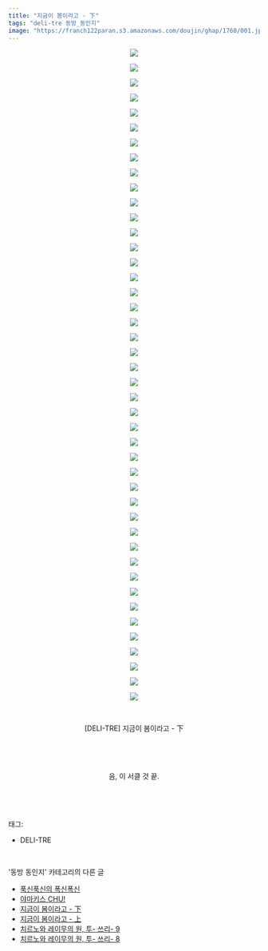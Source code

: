 ```yaml
---
title: "지금이 봄이라고 - 下"
tags: "deli-tre 동방_동인지"
image: "https://franch122paran.s3.amazonaws.com/doujin/ghap/1760/001.jpg"
---
```

<div class="article">
<p style="text-align: center; clear: none; float: none;"><img src="{{ site.imgserver7 }}/ghap/1760/001.jpg"/></p>
<p style="text-align: center; clear: none; float: none;"><img src="{{ site.imgserver7 }}/ghap/1760/002.jpg"/></p>
<p style="text-align: center; clear: none; float: none;"><img src="{{ site.imgserver7 }}/ghap/1760/003.jpg"/></p>
<p style="text-align: center; clear: none; float: none;"><img src="{{ site.imgserver7 }}/ghap/1760/004.jpg"/></p>
<p style="text-align: center; clear: none; float: none;"><img src="{{ site.imgserver7 }}/ghap/1760/005.jpg"/></p>
<p style="text-align: center; clear: none; float: none;"><img src="{{ site.imgserver7 }}/ghap/1760/006.jpg"/></p>
<p style="text-align: center; clear: none; float: none;"><img src="{{ site.imgserver7 }}/ghap/1760/007.jpg"/></p>
<p style="text-align: center; clear: none; float: none;"><img src="{{ site.imgserver7 }}/ghap/1760/008.jpg"/></p>
<p style="text-align: center; clear: none; float: none;"><img src="{{ site.imgserver7 }}/ghap/1760/009.jpg"/></p>
<p style="text-align: center; clear: none; float: none;"><img src="{{ site.imgserver7 }}/ghap/1760/010.jpg"/></p>
<p style="text-align: center; clear: none; float: none;"><img src="{{ site.imgserver7 }}/ghap/1760/011.jpg"/></p>
<p style="text-align: center; clear: none; float: none;"><img src="{{ site.imgserver7 }}/ghap/1760/012.jpg"/></p>
<p style="text-align: center; clear: none; float: none;"><img src="{{ site.imgserver7 }}/ghap/1760/013.jpg"/></p>
<p style="text-align: center; clear: none; float: none;"><img src="{{ site.imgserver7 }}/ghap/1760/014.jpg"/></p>
<p style="text-align: center; clear: none; float: none;"><img src="{{ site.imgserver7 }}/ghap/1760/015.jpg"/></p>
<p style="text-align: center; clear: none; float: none;"><img src="{{ site.imgserver7 }}/ghap/1760/016.jpg"/></p>
<p style="text-align: center; clear: none; float: none;"><img src="{{ site.imgserver7 }}/ghap/1760/017.jpg"/></p>
<p style="text-align: center; clear: none; float: none;"><img src="{{ site.imgserver7 }}/ghap/1760/018.jpg"/></p>
<p style="text-align: center; clear: none; float: none;"><img src="{{ site.imgserver7 }}/ghap/1760/019.jpg"/></p>
<p style="text-align: center; clear: none; float: none;"><img src="{{ site.imgserver7 }}/ghap/1760/020.jpg"/></p>
<p style="text-align: center; clear: none; float: none;"><img src="{{ site.imgserver7 }}/ghap/1760/021.jpg"/></p>
<p style="text-align: center; clear: none; float: none;"><img src="{{ site.imgserver7 }}/ghap/1760/022.jpg"/></p>
<p style="text-align: center; clear: none; float: none;"><img src="{{ site.imgserver7 }}/ghap/1760/023.jpg"/></p>
<p style="text-align: center; clear: none; float: none;"><img src="{{ site.imgserver7 }}/ghap/1760/024.jpg"/></p>
<p style="text-align: center; clear: none; float: none;"><img src="{{ site.imgserver7 }}/ghap/1760/025.jpg"/></p>
<p style="text-align: center; clear: none; float: none;"><img src="{{ site.imgserver7 }}/ghap/1760/026.jpg"/></p>
<p style="text-align: center; clear: none; float: none;"><img src="{{ site.imgserver7 }}/ghap/1760/027.jpg"/></p>
<p style="text-align: center; clear: none; float: none;"><img src="{{ site.imgserver7 }}/ghap/1760/028.jpg"/></p>
<p style="text-align: center; clear: none; float: none;"><img src="{{ site.imgserver7 }}/ghap/1760/029.jpg"/></p>
<p style="text-align: center; clear: none; float: none;"><img src="{{ site.imgserver7 }}/ghap/1760/030.jpg"/></p>
<p style="text-align: center; clear: none; float: none;"><img src="{{ site.imgserver7 }}/ghap/1760/031.jpg"/></p>
<p style="text-align: center; clear: none; float: none;"><img src="{{ site.imgserver7 }}/ghap/1760/032.jpg"/></p>
<p style="text-align: center; clear: none; float: none;"><img src="{{ site.imgserver7 }}/ghap/1760/033.jpg"/></p>
<p style="text-align: center; clear: none; float: none;"><img src="{{ site.imgserver7 }}/ghap/1760/034.jpg"/></p>
<p style="text-align: center; clear: none; float: none;"><img src="{{ site.imgserver7 }}/ghap/1760/035.jpg"/></p>
<p style="text-align: center; clear: none; float: none;"><img src="{{ site.imgserver7 }}/ghap/1760/036.jpg"/></p>
<p style="text-align: center; clear: none; float: none;"><img src="{{ site.imgserver7 }}/ghap/1760/037.jpg"/></p>
<p style="text-align: center; clear: none; float: none;"><img src="{{ site.imgserver7 }}/ghap/1760/038.jpg"/></p>
<p style="text-align: center; clear: none; float: none;"><img src="{{ site.imgserver7 }}/ghap/1760/039.jpg"/></p>
<p style="text-align: center; clear: none; float: none;"><img src="{{ site.imgserver7 }}/ghap/1760/040.jpg"/></p>
<p style="text-align: center; clear: none; float: none;"><img src="{{ site.imgserver7 }}/ghap/1760/041.jpg"/></p>
<p style="text-align: center; clear: none; float: none;"><img src="{{ site.imgserver7 }}/ghap/1760/042.jpg"/></p>
<p style="text-align: center; clear: none; float: none;"><img src="{{ site.imgserver7 }}/ghap/1760/043.jpg"/></p>
<p style="text-align: center; clear: none; float: none;"><img src="{{ site.imgserver7 }}/ghap/1760/044.jpg"/></p>
<p style="text-align: center; clear: none; float: none;"><br/></p>
<p style="text-align: center; clear: none; float: none;">[DELI-TRE] 지금이 봄이라고 - 下</p>
<p style="text-align: center; clear: none; float: none;"><br/></p>
<p style="text-align: center; clear: none; float: none;"><br/></p>
<p style="text-align: center; clear: none; float: none;">음, 이 서클 것 끝.</p>
<p><br/></p>
</div><br/>
<div class="tagTrail">
<p>태그: </p>
<ul>
<li>DELI-TRE</li>
</ul>
</div><br/>
<div class="another">
<p>'동방 동인지' 카테고리의 다른 글</p>
<ul>
<li><a href="/ghap_1762">푹신푹신의 폭신폭신</a></li>
<li><a href="/ghap_1761">야마키스 CHU!</a></li>
<li><a href="/ghap_1760">지금이 봄이라고 - 下</a></li>
<li><a href="/ghap_1759">지금이 봄이라고 - 上</a></li>
<li><a href="/ghap_1758">치르노와 레이무의 원, 투- 쓰리- 9</a></li>
<li><a href="/ghap_1757">치르노와 레이무의 원, 투- 쓰리- 8</a></li>
</ul>
</div><br/>
<div class="cb_module cb_fluid">
<div class="cb_wrt cb_profile">
</div><!-- commentList close -->
</div><br/>
